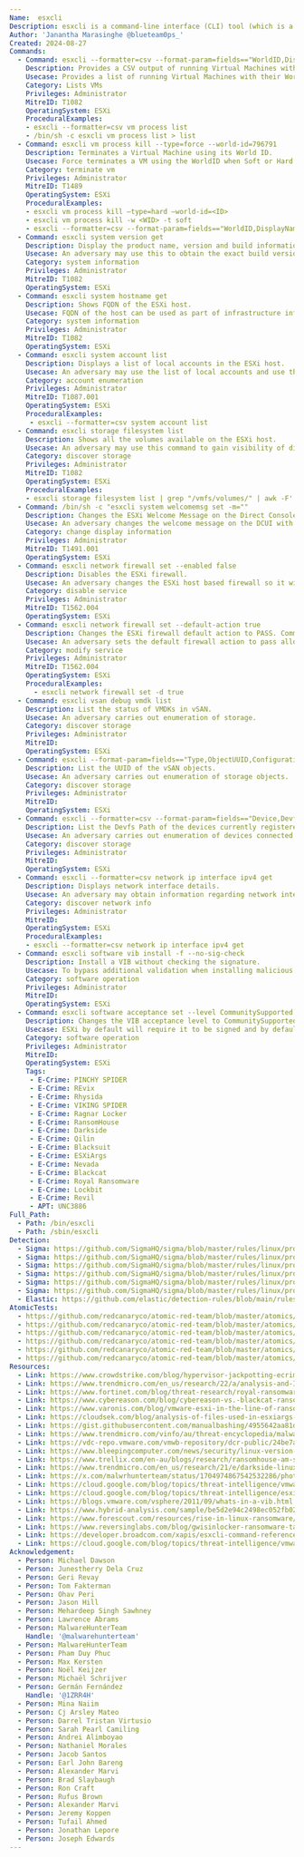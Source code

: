 ```yaml
---
Name:  esxcli
Description: esxcli is a command-line interface (CLI) tool (which is a python script) used to manage VMware ESXi hosts. Using esxcli, administrators can perform various tasks related to ESXi host management, including network configuration, storage management, and VM operations.
Author: 'Janantha Marasinghe @blueteam0ps_'
Created: 2024-08-27
Commands:
  - Command: esxcli --formatter=csv --format-param=fields=="WorldID,DisplayName" vm process list
    Description: Provides a CSV output of running Virtual Machines with its corresponding WorldID and DisplayName.
    Usecase: Provides a list of running Virtual Machines with their WorldID and Displayname in CSV format
    Category: Lists VMs
    Privileges: Administrator
    MitreID: T1082
    OperatingSystem: ESXi
    ProceduralExamples:
    - esxcli --formatter=csv vm process list
    - /bin/sh -c esxcli vm process list > list
  - Command: esxcli vm process kill --type=force --world-id=796791
    Description: Terminates a Virtual Machine using its World ID.
    Usecase: Force terminates a VM using the WorldID when Soft or Hard terminates options fail. Soft termination allows the guest OS to gracefully shut down.This is similar to kill-SIGTERM. Gard mode immediately terminates a Virtual Machine using its World ID. It kills the VMX process and is similar to a kill -9 command
    Category: terminate vm
    Privileges: Administrator
    MitreID: T1489
    OperatingSystem: ESXi
    ProceduralExamples:
    - esxcli vm process kill –type=hard –world-id=<ID>
    - esxcli vm process kill -w <WID> -t soft
    - esxcli --formatter=csv --format-param=fields=="WorldID,DisplayName" vm process list | awk -F "\"*,\"*" '{system("esxcli vm process kill --type=force --world-id=" $1)}'
  - Command: esxcli system version get
    Description: Display the product name, version and build information.
    Usecase: An adversary may use this to obtain the exact build version information of the ESXi host to facilitate subsequent actions.
    Category: system information
    Privileges: Administrator
    MitreID: T1082
    OperatingSystem: ESXi
  - Command: esxcli system hostname get
    Description: Shows FQDN of the ESXi host.
    Usecase: FQDN of the host can be used as part of infrastructure information gathering operations.
    Category: system information
    Privileges: Administrator
    MitreID: T1082
    OperatingSystem: ESXi
  - Command: esxcli system account list
    Description: Displays a list of local accounts in the ESXi host.
    Usecase: An adversary may use the list of local accounts and use them for subsequent opeations. CSV output option was selected in certain operations.
    Category: account enumeration
    Privileges: Administrator
    MitreID: T1087.001
    OperatingSystem: ESXi
    ProceduralExamples:
     - esxcli --formatter=csv system account list
  - Command: esxcli storage filesystem list
    Description: Shows all the volumes available on the ESXi host.
    Usecase: An adversary may use this command to gain visibility of different volumes attached to the ESXi host. An adversary may use this command to gain visibility of different volumes attached to the ESXi host within /vmfs/volumes folder. This location usually holds data related to VMs.
    Category: discover storage
    Privileges: Administrator
    MitreID: T1082
    OperatingSystem: ESXi
    ProceduralExamples:
    - esxcli storage filesystem list | grep "/vmfs/volumes/" | awk -F'  ' '{print $2}'
  - Command: /bin/sh -c "esxcli system welcomemsg set -m=""
    Description: Changes the ESXi Welcome Message on the Direct Console User Interface (DCUI).
    Usecase: An adversary changes the welcome message on the DCUI with ransomware notification.
    Category: change display information
    Privileges: Administrator
    MitreID: T1491.001
    OperatingSystem: ESXi
  - Command: esxcli network firewall set --enabled false
    Description: Disables the ESXi firewall.
    Usecase: An adversary changes the ESXi host based firewall so it will cause minimum interference with their operations.
    Category: disable service
    Privileges: Administrator
    MitreID: T1562.004
    OperatingSystem: ESXi
  - Command: esxcli network firewall set --default-action true
    Description: Changes the ESXi firewall default action to PASS. Command is inferred based on vendor documentation, not available via CTI.
    Usecase: An adversary sets the default firewall action to pass allowing them to bypass any configured rules.
    Category: modify service
    Privileges: Administrator
    MitreID: T1562.004
    OperatingSystem: ESXi
    ProceduralExamples:
      - esxcli network firewall set -d true
  - Command: esxcli vsan debug vmdk list
    Description: List the status of VMDKs in vSAN.
    Usecase: An adversary carries out enumeration of storage.
    Category: discover storage
    Privileges: Administrator
    MitreID:
    OperatingSystem: ESXi
  - Command: esxcli --format-param=fields=="Type,ObjectUUID,Configuration” vsan debug object list
    Description: List the UUID of the vSAN objects.
    Usecase: An adversary carries out enumeration of storage objects.
    Category: discover storage
    Privileges: Administrator
    MitreID:
    OperatingSystem: ESXi
  - Command: esxcli --formatter=csv --format-param=fields=="Device,DevfsPath” storage core device list
    Description: List the Devfs Path of the devices currently registered with the storage.
    Usecase: An adversary carries out enumeration of devices connected to storage.
    Category: discover storage
    Privileges: Administrator
    MitreID:
    OperatingSystem: ESXi
  - Command: esxcli --formatter=csv network ip interface ipv4 get
    Description: Displays network interface details.
    Usecase: An adversary may obtain information regarding network interfaces available in the ESXi host.
    Category: discover network info
    Privileges: Administrator
    MitreID:
    OperatingSystem: ESXi
    ProceduralExamples:
    - esxcli --formatter=csv network ip interface ipv4 get
  - Command: esxcli software vib install -f --no-sig-check
    Description: Install a VIB without checking the signature.
    Usecase: To bypass additional validation when installing malicious VIBs, an adversary uses the force and no signature checking switches. Malicious VIBs are used to maintain persistent and command execution capability with an ESXi host and its guest VMs.
    Category: software operation
    Privileges: Administrator
    MitreID:
    OperatingSystem: ESXi
  - Command: esxcli software acceptance set --level CommunitySupported
    Description: Changes the VIB acceptance level to CommunitySupported.
    Usecase: ESXi by default will require it to be signed and by default set to PartnerSupported level. An adversary may change the VIB acceptance level to CommunitySupported level prior to running VIB installation.
    Category: software operation
    Privileges: Administrator
    MitreID:
    OperatingSystem: ESXi
    Tags:
     - E-Crime: PINCHY SPIDER
     - E-Crime: REvix
     - E-Crime: Rhysida
     - E-Crime: VIKING SPIDER
     - E-Crime: Ragnar Locker
     - E-Crime: RansomHouse
     - E-Crime: Darkside
     - E-Crime: Qilin
     - E-Crime: Blacksuit
     - E-Crime: ESXiArgs
     - E-Crime: Nevada
     - E-Crime: Blackcat
     - E-Crime: Royal Ransomware
     - E-Crime: Lockbit
     - E-Crime: Revil
     - APT: UNC3886
Full_Path:
  - Path: /bin/esxcli
  - Path: /sbin/esxcli
Detection:
  - Sigma: https://github.com/SigmaHQ/sigma/blob/master/rules/linux/process_creation/proc_creation_lnx_esxcli_system_discovery.yml
  - Sigma: https://github.com/SigmaHQ/sigma/blob/master/rules/linux/process_creation/proc_creation_lnx_esxcli_vm_kill.yml
  - Sigma: https://github.com/SigmaHQ/sigma/blob/master/rules/linux/process_creation/proc_creation_lnx_esxcli_vsan_discovery.yml
  - Sigma: https://github.com/SigmaHQ/sigma/blob/master/rules/linux/process_creation/proc_creation_lnx_esxcli_vm_discovery.yml
  - Sigma: https://github.com/SigmaHQ/sigma/blob/master/rules/linux/process_creation/proc_creation_lnx_esxcli_storage_discovery.yml
  - Sigma: https://github.com/SigmaHQ/sigma/blob/master/rules/linux/process_creation/proc_creation_lnx_esxcli_network_discovery.yml
  - Elastic: https://github.com/elastic/detection-rules/blob/main/rules/linux/impact_esxi_process_kill.toml
AtomicTests:
  - https://github.com/redcanaryco/atomic-red-team/blob/master/atomics/T1082/T1082.md#atomic-test-31---esxi---vm-discovery-using-esxcli
  - https://github.com/redcanaryco/atomic-red-team/blob/master/atomics/T1082/T1082.md#atomic-test-32---esxi---darkside-system-information-discovery
  - https://github.com/redcanaryco/atomic-red-team/blob/master/atomics/T1129/T1129.md#atomic-test-1---esxi---install-a-custom-vib-on-an-esxi-host
  - https://github.com/redcanaryco/atomic-red-team/blob/master/atomics/T1529/T1529.md#atomic-test-14---esxi---avoslocker-enumerates-vms-and-forcefully-kills-vms
  - https://github.com/redcanaryco/atomic-red-team/blob/master/atomics/T1562.010/T1562.010.md#atomic-test-2---esxi---change-vib-acceptance-level-to-communitysupported-via-esxcli
  - https://github.com/redcanaryco/atomic-red-team/blob/master/atomics/T1562.010/T1562.010.md#atomic-test-1---esxi---change-vib-acceptance-level-to-communitysupported-via-powercli
Resources:
  - Link: https://www.crowdstrike.com/blog/hypervisor-jackpotting-ecrime-actors-increase-targeting-of-esxi-servers/
  - Link: https://www.trendmicro.com/en_us/research/22/a/analysis-and-Impact-of-lockbit-ransomwares-first-linux-and-vmware-esxi-variant.html
  - Link: https://www.fortinet.com/blog/threat-research/royal-ransomware-targets-linux-esxi-servers
  - Link: https://www.cybereason.com/blog/cybereason-vs.-blackcat-ransomware
  - Link: https://www.varonis.com/blog/vmware-esxi-in-the-line-of-ransomware-fire
  - Link: https://cloudsek.com/blog/analysis-of-files-used-in-esxiargs-ransomware-attack-against-vmware-esxi-servers
  - Link: https://gist.githubusercontent.com/manualbashing/4955642aa81d74c3c5221a698abfe381/raw/2e7ad84449c875821b31455ae1f4193bfde8b05f/freqStunnedVMs.sh
  - Link: https://www.trendmicro.com/vinfo/au/threat-encyclopedia/malware/ransom.linux.blacksuit.theodbc
  - Link: https://vdc-repo.vmware.com/vmwb-repository/dcr-public/24be7af7-d9cd-48d9-bab8-8c91614be19d/0ca33108-8017-4b40-86b9-f066456894ea/doc/GUID-53C7D50E-1C8D-486D-89FF-E69B0A77E406.html
  - Link: https://www.bleepingcomputer.com/news/security/linux-version-of-qilin-ransomware-focuses-on-vmware-esxi/
  - Link: https://www.trellix.com/en-au/blogs/research/ransomhouse-am-see/
  - Link: https://www.trendmicro.com/en_us/research/21/e/darkside-linux-vms-targeted.html
  - Link: https://x.com/malwrhunterteam/status/1704974867542532286/photo/3
  - Link: https://cloud.google.com/blog/topics/threat-intelligence/vmware-esxi-zero-day-bypass
  - Link: https://cloud.google.com/blog/topics/threat-intelligence/esxi-hypervisors-malware-persistence
  - Link: https://blogs.vmware.com/vsphere/2011/09/whats-in-a-vib.html
  - Link: https://www.hybrid-analysis.com/sample/be5d2e94c2498ec052fb025e3348085e418c856dd43080501acfe2067ba54c41/6553b8f44c06e50d5408581f
  - Link: https://www.forescout.com/resources/rise-in-linux-ransomware/
  - Link: https://www.reversinglabs.com/blog/gwisinlocker-ransomware-targets-south-korean-industrial-and-pharmaceutical-companies
  - Link: https://developer.broadcom.com/xapis/esxcli-command-reference/7.0.0/
  - Link: https://cloud.google.com/blog/topics/threat-intelligence/vmware-detection-containment-hardening
Acknowledgement:
  - Person: Michael Dawson
  - Person: Junestherry Dela Cruz
  - Person: Geri Revay
  - Person: Tom Fakterman
  - Person: Ohav Peri
  - Person: Jason Hill
  - Person: Mehardeep Singh Sawhney
  - Person: Lawrence Abrams
  - Person: MalwareHunterTeam
    Handle: '@malwarehunterteam'
  - Person: MalwareHunterTeam
  - Person: Pham Duy Phuc
  - Person: Max Kersten
  - Person: Noël Keijzer
  - Person: Michaël Schrijver
  - Person: Germán Fernández
    Handle: '@1ZRR4H'
  - Person: Mina Naiim
  - Person: Cj Arsley Mateo
  - Person: Darrel Tristan Virtusio
  - Person: Sarah Pearl Camiling
  - Person: Andrei Alimboyao
  - Person: Nathaniel Morales
  - Person: Jacob Santos
  - Person: Earl John Bareng
  - Person: Alexander Marvi
  - Person: Brad Slaybaugh
  - Person: Ron Craft
  - Person: Rufus Brown
  - Person: Alexander Marvi
  - Person: Jeremy Koppen
  - Person: Tufail Ahmed
  - Person: Jonathan Lepore
  - Person: Joseph Edwards
---
```

